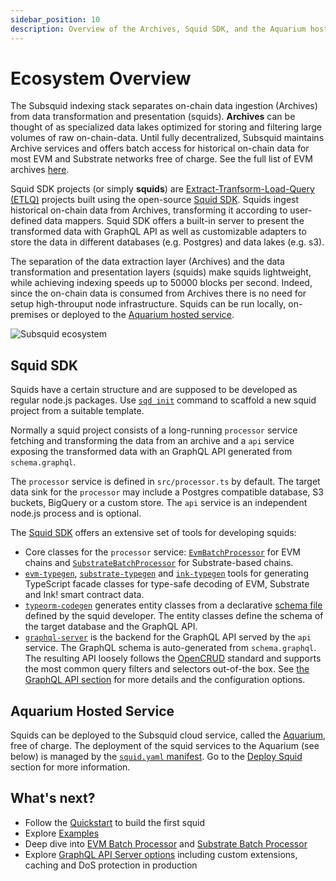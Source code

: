 ```yaml
---
sidebar_position: 10
description: Overview of the Archives, Squid SDK, and the Aquarium hosted service
---
```


# Ecosystem Overview

The Subsquid indexing stack separates on-chain data ingestion (Archives) from data transformation and presentation (squids). 
**Archives** can be thought of as specialized data lakes optimized for storing and filtering large volumes of raw on-chain-data. Until fully decentralized, Subsquid maintains Archive services and offers batch access for historical on-chain data for most EVM and Substrate networks free of charge. See the full list of EVM archives [here](/develop-a-squid/evm-processor/configuration).

Squid SDK projects (or simply **squids**) are [Extract-Tranfsorm-Load-Query (ETLQ)](https://en.wikipedia.org/wiki/Extract,_transform,_load) projects built using the open-source [Squid SDK](https://github.com/subsquid/squid-sdk). Squids ingest historical on-chain data from Archives, transforming it according to user-defined data mappers. Squid SDK offers a built-in server to present the transformed data with GraphQL API as well as customizable adapters to store the data in different databases (e.g. Postgres) and data lakes (e.g. s3). 

The separation of the data extraction layer (Archives) and the data transformation and presentation layers (squids) make squids lightweight, while achieving indexing speeds up to 50000 blocks per second. Indeed, since the on-chain data is consumed from Archives there is no need for setup high-throuput node infrastructure. Squids can be run locally, on-premises or deployed to the [Aquarium hosted service](/deploy-squid).

![Subsquid ecosystem](</img/subsquid-ecosystem.png>)

## Squid SDK

Squids have a certain structure and are supposed to be developed as regular node.js packages. Use [`sqd init`](/squid-cli/init) command to scaffold a new squid project from a suitable template.

Normally a squid project consists of a long-running `processor` service fetching and transforming the data from an archive and a `api` service exposing the transformed data with an GraphQL API generated from `schema.graphql`. 

The `processor` service is defined in `src/processor.ts` by default. The target data sink for the `processor` may include a Postgres compatible database, S3 buckets, BigQuery or a custom store. The `api` service is an independent node.js process and is optional. 

The [Squid SDK](https://github.com/subsquid/squid-sdk) offers an extensive set of tools for developing squids:

- Core classes for the `processor` service: [`EvmBatchProcessor`](/develop-a-squid/evm-processor) for EVM chains and [`SubstrateBatchProcessor`](/develop-a-squid/substrate-processor) for Substrate-based chains.
- [`evm-typegen`](/develop-a-squid/typegen/squid-evm-typegen), [`substrate-typegen`](/develop-a-squid/typegen/squid-substrate-typegen) and [`ink-typegen`](https://github.com/subsquid/squid-sdk/tree/master/substrate/ink-typegen) tools for generating TypeScript facade classes for type-safe decoding of EVM, Substrate and Ink! smart contract data. 
- [`typeorm-codegen`](https://github.com/subsquid/squid-sdk/tree/master/typeorm/typeorm-codegen) generates entity classes from a declarative [schema file](/develop-a-squid/schema-file) defined by the squid developer. The entity classes define the schema of the target database and the GraphQL API.
- [`graphql-server`](https://github.com/subsquid/squid/tree/master/graphql-server) is the backend for the GraphQL API served by the `api` service. The GraphQL schema is auto-generated from `schema.graphql`. The resulting API loosely follows the [OpenCRUD](https://www.opencrud.org/) standard and supports the most common query filters and selectors out-of-the box. See [the GraphQL API section](/develop-a-squid/graphql-api) for more details and the configuration options.

## Aquarium Hosted Service

Squids can be deployed to the Subsquid cloud service, called the [Aquarium](https://app.subsquid.io), free of charge. The deployment of the squid services to the Aquarium (see below) is managed by the [`squid.yaml` manifest](/deploy-squid/deploy-manifest). Go to the [Deploy Squid](/deploy-squid) section for more information.

## What's next?

- Follow the [Quickstart](/quickstart) to build the first squid
- Explore [Examples](/develop-a-squid/examples)
- Deep dive into [EVM Batch Processor](/develop-a-squid/evm-processor) and [Substrate Batch Processor](/develop-a-squid/substrate-processor)
- Explore [GraphQL API Server options](/develop-a-squid/graphql-api) including custom extensions, caching and DoS protection in production